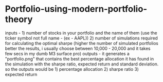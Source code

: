 # Portfolio-using-modern-portfolio-theory
inputs -  1) number of stocks in your portfolio and the name of them (use the ticker symbol not full name - (ex - AAPL))  2) number of simulations required for calculating the optimal sharpe (higher the number of simulated portfolios better the results, i usually choose between 10,000 - 20,000 and it takes few secs in my dumb M3 surface pro)  outputs -  it generates a "portfolio.png" that contains the best percentage allocation it has found in the simulation with the sharpe ratio, expected return and standard deviation. so the outputs would be  1) percentage allocation  2) sharpe ratio  3) expected return
